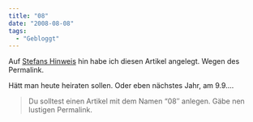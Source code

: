```yaml
---
title: "08"
date: "2008-08-08"
tags:
  - "Gebloggt"
---
```


Auf [Stefans Hinweis](/codecandies/2008/08/08/pure/#comment-4718) hin habe ich diesen Artikel angelegt. Wegen des Permalink.

Hätt man heute heiraten sollen. Oder eben nächstes Jahr, am 9.9.…

> Du solltest einen Artikel mit dem Namen “08″ anlegen. Gäbe nen lustigen Permalink.
